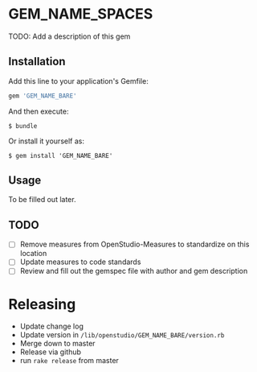 # GEM_NAME_SPACES

TODO: Add a description of this gem

## Installation

Add this line to your application's Gemfile:

```ruby
gem 'GEM_NAME_BARE'
```

And then execute:

    $ bundle

Or install it yourself as:

    $ gem install 'GEM_NAME_BARE'

## Usage

To be filled out later. 

## TODO

- [ ] Remove measures from OpenStudio-Measures to standardize on this location
- [ ] Update measures to code standards
- [ ] Review and fill out the gemspec file with author and gem description

# Releasing

* Update change log
* Update version in `/lib/openstudio/GEM_NAME_BARE/version.rb`
* Merge down to master
* Release via github
* run `rake release` from master